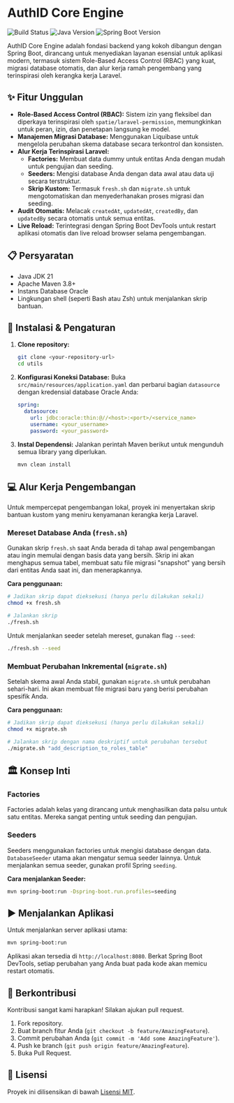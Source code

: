 # AuthID Core Engine

![Build Status](https://img.shields.io/badge/build-passing-brightgreen)
![Java Version](https://img.shields.io/badge/java-21-blue)
![Spring Boot Version](https://img.shields.io/badge/Spring%20Boot-3.3.0-green)

AuthID Core Engine adalah fondasi backend yang kokoh dibangun dengan Spring Boot, dirancang untuk menyediakan layanan esensial untuk aplikasi modern, termasuk sistem Role-Based Access Control (RBAC) yang kuat, migrasi database otomatis, dan alur kerja ramah pengembang yang terinspirasi oleh kerangka kerja Laravel.

## ✨ Fitur Unggulan

* **Role-Based Access Control (RBAC):** Sistem izin yang fleksibel dan diperkaya terinspirasi oleh `spatie/laravel-permission`, memungkinkan untuk peran, izin, dan penetapan langsung ke model.
* **Manajemen Migrasi Database:** Menggunakan Liquibase untuk mengelola perubahan skema database secara terkontrol dan konsisten.
* **Alur Kerja Terinspirasi Laravel:**
    * **Factories:** Membuat data dummy untuk entitas Anda dengan mudah untuk pengujian dan seeding.
    * **Seeders:** Mengisi database Anda dengan data awal atau data uji secara terstruktur.
    * **Skrip Kustom:** Termasuk `fresh.sh` dan `migrate.sh` untuk mengotomatiskan dan menyederhanakan proses migrasi dan seeding.
* **Audit Otomatis:** Melacak `createdAt`, `updatedAt`, `createdBy`, dan `updatedBy` secara otomatis untuk semua entitas.
* **Live Reload:** Terintegrasi dengan Spring Boot DevTools untuk restart aplikasi otomatis dan live reload browser selama pengembangan.

## 📋 Persyaratan

* Java JDK 21
* Apache Maven 3.8+
* Instans Database Oracle
* Lingkungan shell (seperti Bash atau Zsh) untuk menjalankan skrip bantuan.

## 🚀 Instalasi & Pengaturan

1.  **Clone repository:**
    ```bash
    git clone <your-repository-url>
    cd utils
    ```

2.  **Konfigurasi Koneksi Database:**
    Buka `src/main/resources/application.yaml` dan perbarui bagian `datasource` dengan kredensial database Oracle Anda:
    ```yaml
    spring:
      datasource:
        url: jdbc:oracle:thin:@//<host>:<port>/<service_name>
        username: <your_username>
        password: <your_password>
    ```

3.  **Instal Dependensi:**
    Jalankan perintah Maven berikut untuk mengunduh semua library yang diperlukan.
    ```bash
    mvn clean install
    ```

## 💻 Alur Kerja Pengembangan

Untuk mempercepat pengembangan lokal, proyek ini menyertakan skrip bantuan kustom yang meniru kenyamanan kerangka kerja Laravel.

### Mereset Database Anda (`fresh.sh`)

Gunakan skrip `fresh.sh` saat Anda berada di tahap awal pengembangan atau ingin memulai dengan basis data yang bersih. Skrip ini akan menghapus semua tabel, membuat satu file migrasi "snapshot" yang bersih dari entitas Anda saat ini, dan menerapkannya.

**Cara penggunaan:**
```bash
# Jadikan skrip dapat dieksekusi (hanya perlu dilakukan sekali)
chmod +x fresh.sh

# Jalankan skrip
./fresh.sh
````

Untuk menjalankan seeder setelah mereset, gunakan flag `--seed`:

```bash
./fresh.sh --seed
```

### Membuat Perubahan Inkremental (`migrate.sh`)

Setelah skema awal Anda stabil, gunakan `migrate.sh` untuk perubahan sehari-hari. Ini akan membuat file migrasi baru yang berisi perubahan spesifik Anda.

**Cara penggunaan:**

```bash
# Jadikan skrip dapat dieksekusi (hanya perlu dilakukan sekali)
chmod +x migrate.sh

# Jalankan skrip dengan nama deskriptif untuk perubahan tersebut
./migrate.sh "add_description_to_roles_table"
```

## 🏛️ Konsep Inti

### Factories

Factories adalah kelas yang dirancang untuk menghasilkan data palsu untuk satu entitas. Mereka sangat penting untuk seeding dan pengujian.

### Seeders

Seeders menggunakan factories untuk mengisi database dengan data. `DatabaseSeeder` utama akan mengatur semua seeder lainnya. Untuk menjalankan semua seeder, gunakan profil Spring `seeding`.

**Cara menjalankan Seeder:**

```bash
mvn spring-boot:run -Dspring-boot.run.profiles=seeding
```

## ▶️ Menjalankan Aplikasi

Untuk menjalankan server aplikasi utama:

```bash
mvn spring-boot:run
```

Aplikasi akan tersedia di `http://localhost:8080`. Berkat Spring Boot DevTools, setiap perubahan yang Anda buat pada kode akan memicu restart otomatis.

## 🤝 Berkontribusi

Kontribusi sangat kami harapkan\! Silakan ajukan pull request.

1.  Fork repository.
2.  Buat branch fitur Anda (`git checkout -b feature/AmazingFeature`).
3.  Commit perubahan Anda (`git commit -m 'Add some AmazingFeature'`).
4.  Push ke branch (`git push origin feature/AmazingFeature`).
5.  Buka Pull Request.

## 📄 Lisensi

Proyek ini dilisensikan di bawah [Lisensi MIT](https://www.google.com/search?q=LICENSE).